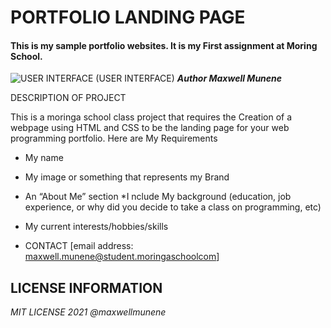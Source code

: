 # PORTFOLIO LANDING PAGE
#### This is my sample portfolio websites. It is my First assignment at Moring School.
![USER INTERFACE](images/homepage.png) (USER INTERFACE)
_**Author Maxwell Munene**_

DESCRIPTION OF PROJECT

  This is a moringa school class project that requires the Creation of  a webpage using HTML and CSS to be the landing page for your web programming portfolio.
  Here are My Requirements

  * My name
  * My image or something that represents my Brand
  * An “About Me” section
  *I nclude My background (education, job experience, or why did you decide to take a class on programming, etc)
  * My current interests/hobbies/skills


* CONTACT
[email address: maxwell.munene@student.moringaschoolcom]

## LICENSE INFORMATION
*MIT LICENSE 2021 @maxwellmunene*
